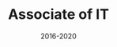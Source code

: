---
title: Associate of IT 
location: Escuela Politécnica Ing. Jorge Matute Remus
url: http://politecnicamatute.sems.udg.mx/
institute: Politécnica Ing. Jorge Matute Remus
date: 2016-2020
tags: ["Information Technology", "Web Development", "Databases", "Hardware", "Marketing", "Documentation"]
---